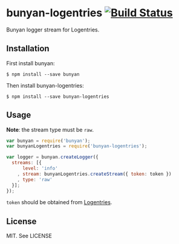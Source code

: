 bunyan-logentries [![Build Status](https://secure.travis-ci.org/nemtsov/node-bunyan-logentries.png)](http://travis-ci.org/nemtsov/node-bunyan-logentries)
=================

Bunyan logger stream for Logentries.


Installation
------------

First install bunyan:

```shell
$ npm install --save bunyan
```

Then install bunyan-logentries:

```shell
$ npm install --save bunyan-logentries
```


Usage
-----

**Note**: the stream type must be `raw`.

```js
var bunyan = require('bunyan');
var bunyanLogentries = require('bunyan-logentries');

var logger = bunyan.createLogger({
  streams: [{
      level: 'info'
    , stream: bunyanLogentries.createStream({ token: token })
    , type: 'raw'
  }];
});
```

`token` should be obtained from [Logentries](https://logentries.com).


License
-------

MIT. See LICENSE
